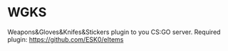# WGKS
Weapons&amp;Gloves&amp;Knifes&amp;Stickers plugin to you CS:GO server.
Required plugin: https://github.com/ESK0/eItems